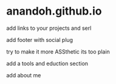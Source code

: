 # anandoh.github.io

add links to your projects and serl

add footer with social plug

try to make it more ASSthetic its too plain

add a tools and eduction section

add about me

